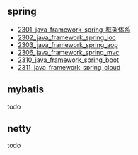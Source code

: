 
## spring

* [2301_java_framework_spring_框架体系](2301_java_framework_spring_框架体系)
* [2302_java_framework_spring_ioc](2302_java_framework_spring_ioc)
* [2303_java_framework_spring_aop](2303_java_framework_spring_aop)
* [2306_java_framework_spring_mvc](2306_java_framework_spring_mvc)
* [2310_java_framework_spring_boot](2310_java_framework_spring_boot)
* [2311_java_framework_spring_cloud](2311_java_framework_spring_cloud)

## mybatis
todo


## netty
todo